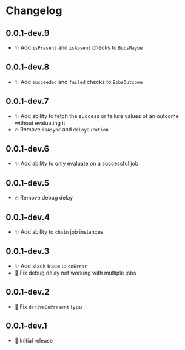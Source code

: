 # Changelog

## 0.0.1-dev.9
- ✨ Add `isPresent` and `isAbsent` checks to `BobsMaybe`

## 0.0.1-dev.8
- ✨ Add `succeeded` and `failed` checks to `BobsOutcome`

## 0.0.1-dev.7
- ✨ Add ability to fetch the success or failure values of an outcome without evaluating it
- 🔥 Remove `isAsync` and `delayDuration`

## 0.0.1-dev.6
- ✨ Add ability to only evaluate on a successful job

## 0.0.1-dev.5
- 🔥 Remove debug delay

## 0.0.1-dev.4
- ✨ Add ability to `chain` job instances

## 0.0.1-dev.3
- ✨ Add stack trace to `onError`
- 🐛 Fix debug delay not working with multiple jobs

## 0.0.1-dev.2
- 🐛 Fix `deriveOnPresent` typo

## 0.0.1-dev.1
- 🎉 Initial release
